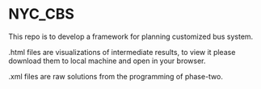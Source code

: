 # NYC_CBS
This repo is to develop a framework for planning customized bus system.

.html files are visualizations of intermediate results,  to view it please download them to local machine and open in 
 your browser.

.xml files are raw solutions from the programming of phase-two.